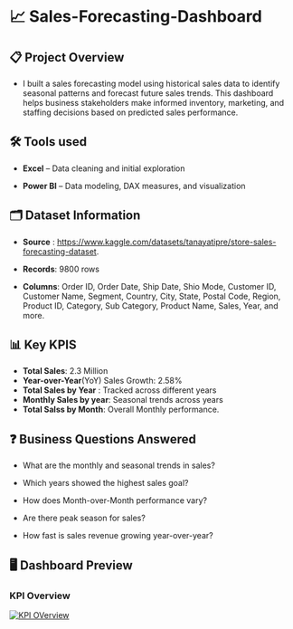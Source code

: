 # 📈 Sales-Forecasting-Dashboard
## 📋 Project Overview
- I built a sales forecasting model using historical sales data to identify seasonal patterns and forecast future sales trends.
This dashboard helps business stakeholders make informed inventory, marketing, and staffing decisions based on predicted sales performance.

## 🛠️ Tools used
- **Excel** – Data cleaning and initial exploration

- **Power BI** – Data modeling, DAX measures, and visualization

## 🗂️ Dataset Information
- **Source** : https://www.kaggle.com/datasets/tanayatipre/store-sales-forecasting-dataset.

- **Records**: 9800 rows
- **Columns**: Order ID, Order Date, Ship Date, Shio Mode, Customer ID, Customer Name, Segment, Country, City, State, Postal Code, Region, Product ID, Category, Sub Category, Product Name, Sales, Year, and more.

## 📊 Key KPIS
- **Total Sales**: 2.3 Million
- **Year-over-Year**(YoY) Sales Growth: 2.58%
- **Total Sales by Year** : Tracked across different years
- **Monthly Sales by year**: Seasonal trends across years
- **Total Salss by Month**: Overall Monthly performance.


## ❓ Business Questions Answered

-  What are the monthly and seasonal trends in sales?

-  Which years showed the highest sales goal?

-  How does Month-over-Month performance vary?

-  Are there peak season for sales?

-  How fast is sales revenue growing year-over-year?


## 🖥️ Dashboard Preview

### KPI Overview
[![KPI OVerview](images/dashboard_overview.png)](images/dashboard_overview.png)


